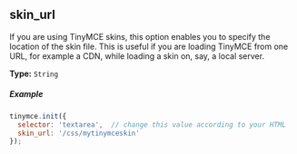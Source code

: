 ## skin_url

If you are using TinyMCE skins, this option enables you to specify the location of the skin file. This is useful if you are loading TinyMCE from one URL, for example a CDN, while loading a skin on, say, a local server.

**Type:** `String`

##### Example

```js
tinymce.init({
  selector: 'textarea',  // change this value according to your HTML
  skin_url: '/css/mytinymceskin'
});
```

